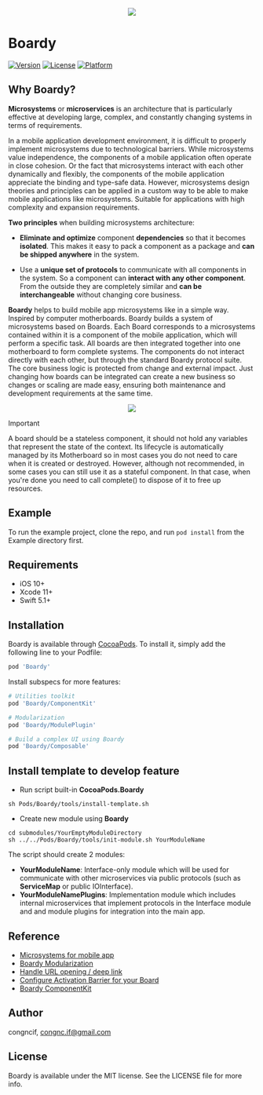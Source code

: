 <p align="center">
  <img src="https://i.imgur.com/d6RaK5a.png"/>
</p>

# Boardy

[![Version](https://img.shields.io/cocoapods/v/Boardy.svg?style=flat)](https://cocoapods.org/pods/Boardy)
[![License](https://img.shields.io/cocoapods/l/Boardy.svg?style=flat)](https://cocoapods.org/pods/Boardy)
[![Platform](https://img.shields.io/cocoapods/p/Boardy.svg?style=flat)](https://cocoapods.org/pods/Boardy)

## Why Boardy?

**Microsystems** or **microservices** is an architecture that is particularly effective at developing large, complex, and constantly changing systems in terms of requirements.

In a mobile application development environment, it is difficult to properly implement microsystems due to technological barriers. While microsystems value independence, the components of a mobile application often operate in close cohesion. Or the fact that microsystems interact with each other dynamically and flexibly, the components of the mobile application appreciate the binding and type-safe data. However, microsystems design theories and principles can be applied in a custom way to be able to make mobile applications like microsystems. Suitable for applications with high complexity and expansion requirements.

**Two principles** when building microsystems architecture:

- **Eliminate and optimize** component **dependencies** so that it becomes **isolated**.  This makes it easy to pack a component as a package and **can be shipped anywhere** in the system.

- Use a **unique set of protocols** to communicate with all components in the system.  So a component can **interact with any other component**.  From the outside they are completely similar and **can be interchangeable** without changing core business.

**Boardy** helps to build mobile app microsystems like in a simple way. Inspired by computer motherboards. Boardy builds a system of microsystems based on Boards. Each Board corresponds to a microsystems contained within it is a component of the mobile application, which will perform a specific task. All boards are then integrated together into one motherboard to form complete systems. The components do not interact directly with each other, but through the standard Boardy protocol suite. The core business logic is protected from change and external impact. Just changing how boards can be integrated can create a new business so changes or scaling are made easy, ensuring both maintenance and development requirements at the same time.

<p align="center">
  <img src="https://i.imgur.com/K3P7G3f.jpg"/>
</p>

> [!IMPORTANT]
> A board should be a stateless component, it should not hold any variables that represent the state of the context. Its lifecycle is automatically managed by its Motherboard so in most cases you do not need to care when it is created or destroyed. However, although not recommended, in some cases you can still use it as a stateful component. In that case, when you're done you need to call complete() to dispose of it to free up resources.

## Example

To run the example project, clone the repo, and run `pod install` from the Example directory first.

## Requirements

+ iOS 10+
+ Xcode 11+
+ Swift 5.1+

## Installation

Boardy is available through [CocoaPods](https://cocoapods.org). To install
it, simply add the following line to your Podfile:

```ruby
pod 'Boardy'
```

Install subspecs for more features:

```ruby
# Utilities toolkit
pod 'Boardy/ComponentKit'
```

```ruby
# Modularization
pod 'Boardy/ModulePlugin'
```

```ruby
# Build a complex UI using Boardy
pod 'Boardy/Composable'
```

## Install template to develop feature

* Run script built-in **CocoaPods.Boardy**

```shell
sh Pods/Boardy/tools/install-template.sh
```

* Create new module using **Boardy**

```shell
cd submodules/YourEmptyModuleDirectory
sh ../../Pods/Boardy/tools/init-module.sh YourModuleName
```

The script should create 2 modules:

- **YourModuleName**: Interface-only module which will be used for communicate with other microservices via public protocols (such as **ServiceMap** or public IOInterface).
- **YourModuleNamePlugins**: Implementation module which includes internal microservices that implement protocols in the Interface module and and module plugins for integration into the main app.

## Reference

* [Microsystems for mobile app](https://congnc-if.medium.com/microsystems-for-mobile-app-c51708299439)
* [Boardy Modularization](docs/Boardy%20Modularization.md)
* [Handle URL opening / deep link](docs/Open%20an%20URL.md)
* [Configure Activation Barrier for your Board](docs/Activation%20Barrier.md)
* [Boardy ComponentKit](docs/ComponentKit.md)

## Author

congncif, congnc.if@gmail.com

## License

Boardy is available under the MIT license. See the LICENSE file for more info.
